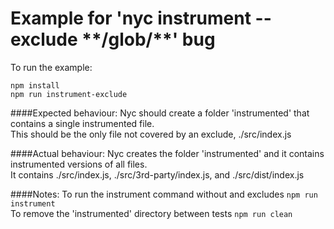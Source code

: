 # Example for 'nyc instrument --exclude \*\*/glob/\*\*' bug

To run the example:
```
npm install
npm run instrument-exclude
```

####Expected behaviour:
Nyc should create a folder 'instrumented' that contains a single instrumented file.  
This should be the only file not covered by an exclude, ./src/index.js


####Actual behaviour:
Nyc creates the folder 'instrumented' and it contains instrumented versions of all files.  
It contains ./src/index.js, ./src/3rd-party/index.js, and ./src/dist/index.js


####Notes:
To run the instrument command without and excludes `npm run instrument`  
To remove the 'instrumented' directory between tests `npm run clean`